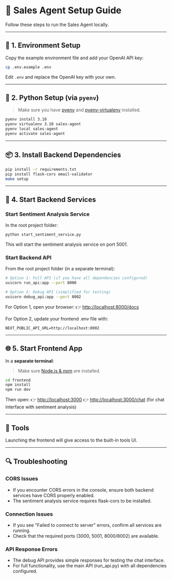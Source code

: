 # 🧠 Sales Agent Setup Guide
Follow these steps to run the Sales Agent locally.

---

## 🔑 1. Environment Setup

Copy the example environment file and add your OpenAI API key:

```bash
cp .env.example .env
```

Edit `.env` and replace the OpenAI key with your own.

---

## 🐍 2. Python Setup (via `pyenv`)

> Make sure you have [pyenv](https://github.com/pyenv/pyenv) and [pyenv-virtualenv](https://github.com/pyenv/pyenv-virtualenv) installed.

```bash
pyenv install 3.10
pyenv virtualenv 3.10 sales-agent
pyenv local sales-agent
pyenv activate sales-agent
```

---

## 📦 3. Install Backend Dependencies

```bash
pip install -r requirements.txt
pip install flask-cors email-validator
make setup
```

---

## 🚀 4. Start Backend Services

### Start Sentiment Analysis Service

In the root project folder:

```bash
python start_sentiment_service.py
```

This will start the sentiment analysis service on port 5001.

### Start Backend API

From the root project folder (in a separate terminal):

```bash
# Option 1: Full API (if you have all dependencies configured)
uvicorn run_api:app --port 8000

# Option 2: Debug API (simplified for testing)
uvicorn debug_api:app --port 8002
```

For Option 1, open your browser:
👉 [http://localhost:8000/docs](http://localhost:8000/docs)

For Option 2, update your frontend .env file with:
```
NEXT_PUBLIC_API_URL=http://localhost:8002
```

---

## 🌐 5. Start Frontend App

In a **separate terminal**:

> Make sure [Node.js &amp; npm](https://nodejs.org/) are installed.

```bash
cd frontend
npm install
npm run dev
```

Then open:
👉 [http://localhost:3000](http://localhost:3000/)
👉 [http://localhost:3000/chat](http://localhost:3000/chat) (for chat interface with sentiment analysis)

---

## 🧪 Tools

Launching the frontend will give access to the built-in tools UI.

---

## 🔍 Troubleshooting

### CORS Issues
- If you encounter CORS errors in the console, ensure both backend services have CORS properly enabled.
- The sentiment analysis service requires flask-cors to be installed.

### Connection Issues
- If you see "Failed to connect to server" errors, confirm all services are running.
- Check that the required ports (3000, 5001, 8000/8002) are available.

### API Response Errors
- The debug API provides simple responses for testing the chat interface.
- For full functionality, use the main API (run_api.py) with all dependencies configured.
